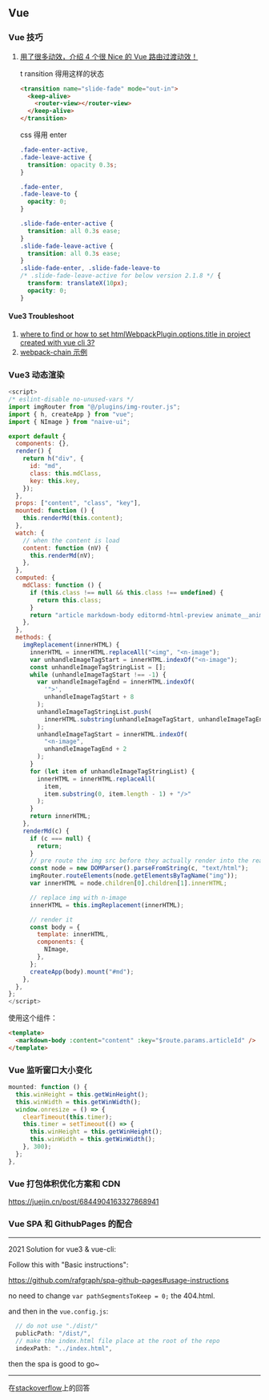 ## Vue

### Vue 技巧

1. [用了很多动效，介绍 4 个很 Nice 的 Vue 路由过渡动效！](https://juejin.cn/post/6951540864787152927)

   t ransition 得用这样的状态

   ```html
   <transition name="slide-fade" mode="out-in">
     <keep-alive>
       <router-view></router-view>
     </keep-alive>
   </transition>
   ```

   css 得用 enter

   ```css
   .fade-enter-active,
   .fade-leave-active {
     transition: opacity 0.3s;
   }

   .fade-enter,
   .fade-leave-to {
     opacity: 0;
   }

   .slide-fade-enter-active {
     transition: all 0.3s ease;
   }
   .slide-fade-leave-active {
     transition: all 0.3s ease;
   }
   .slide-fade-enter, .slide-fade-leave-to
   /* .slide-fade-leave-active for below version 2.1.8 */ {
     transform: translateX(10px);
     opacity: 0;
   }
   ```

#### Vue3 Troubleshoot

1. [where to find or how to set htmlWebpackPlugin.options.title in project created with vue cli 3?](https://stackoverflow.com/questions/62023604/where-to-find-or-how-to-set-htmlwebpackplugin-options-title-in-project-created-w)
1. [webpack-chain 示例](https://github.com/Yatoo2018/webpack-chain/tree/zh-cmn-Hans)

### Vue3 动态渲染

```js
<script>
/* eslint-disable no-unused-vars */
import imgRouter from "@/plugins/img-router.js";
import { h, createApp } from "vue";
import { NImage } from "naive-ui";

export default {
  components: {},
  render() {
    return h("div", {
      id: "md",
      class: this.mdClass,
      key: this.key,
    });
  },
  props: ["content", "class", "key"],
  mounted: function () {
    this.renderMd(this.content);
  },
  watch: {
    // when the content is load
    content: function (nV) {
      this.renderMd(nV);
    },
  },
  computed: {
    mdClass: function () {
      if (this.class !== null && this.class !== undefined) {
        return this.class;
      }
      return "article markdown-body editormd-html-preview animate__animated animate__fadeIn";
    },
  },
  methods: {
    imgReplacement(innerHTML) {
      innerHTML = innerHTML.replaceAll("<img", "<n-image");
      var unhandleImageTagStart = innerHTML.indexOf("<n-image");
      const unhandleImageTagStringList = [];
      while (unhandleImageTagStart !== -1) {
        var unhandleImageTagEnd = innerHTML.indexOf(
          '">',
          unhandleImageTagStart + 8
        );
        unhandleImageTagStringList.push(
          innerHTML.substring(unhandleImageTagStart, unhandleImageTagEnd + 2)
        );
        unhandleImageTagStart = innerHTML.indexOf(
          "<n-image",
          unhandleImageTagEnd + 2
        );
      }
      for (let item of unhandleImageTagStringList) {
        innerHTML = innerHTML.replaceAll(
          item,
          item.substring(0, item.length - 1) + "/>"
        );
      }
      return innerHTML;
    },
    renderMd(c) {
      if (c === null) {
        return;
      }
      // pre route the img src before they actually render into the real dom
      const node = new DOMParser().parseFromString(c, "text/html");
      imgRouter.routeElements(node.getElementsByTagName("img"));
      var innerHTML = node.children[0].children[1].innerHTML;

      // replace img with n-image
      innerHTML = this.imgReplacement(innerHTML);

      // render it
      const body = {
        template: innerHTML,
        components: {
          NImage,
        },
      };
      createApp(body).mount("#md");
    },
  },
};
</script>
```

使用这个组件：

```html
<template>
  <markdown-body :content="content" :key="$route.params.articleId" />
</template>
```

### Vue 监听窗口大小变化

```js
mounted: function () {
  this.winHeight = this.getWinHeight();
  this.winWidth = this.getWinWidth();
  window.onresize = () => {
    clearTimeout(this.timer);
    this.timer = setTimeout(() => {
      this.winHeight = this.getWinHeight();
      this.winWidth = this.getWinWidth();
    }, 300);
  };
},
```

### Vue 打包体积优化方案和 CDN

https://juejin.cn/post/6844904163327868941

### Vue SPA 和 GithubPages 的配合

---

2021 Solution for vue3 & vue-cli:

Follow this with "Basic instructions":

https://github.com/rafgraph/spa-github-pages#usage-instructions

no need to change `var pathSegmentsToKeep = 0;` the 404.html.

and then in the `vue.config.js`:

```javascript
  // do not use "./dist/"
  publicPath: "/dist/",
  // make the index.html file place at the root of the repo
  indexPath: "../index.html",
```

then the spa is good to go~

---

在[stackoverflow](https://stackoverflow.com/a/70299225/17094075)上的回答
